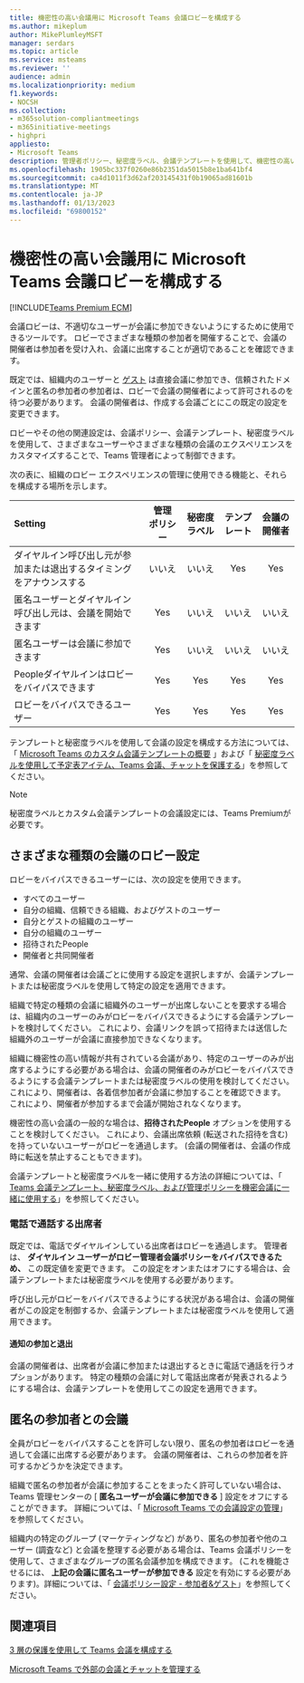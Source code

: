 ```yaml
---
title: 機密性の高い会議用に Microsoft Teams 会議ロビーを構成する
ms.author: mikeplum
author: MikePlumleyMSFT
manager: serdars
ms.topic: article
ms.service: msteams
ms.reviewer: ''
audience: admin
ms.localizationpriority: medium
f1.keywords:
- NOCSH
ms.collection:
- m365solution-compliantmeetings
- m365initiative-meetings
- highpri
appliesto:
- Microsoft Teams
description: 管理者ポリシー、秘密度ラベル、会議テンプレートを使用して、機密性の高い会議のセキュリティを強化するために Teams 会議ロビーを構成する方法について説明します。
ms.openlocfilehash: 1905bc337f0260e86b2351da5015b8e1ba641bf4
ms.sourcegitcommit: ca4d1011f3d62af203145431f0b19065ad81601b
ms.translationtype: MT
ms.contentlocale: ja-JP
ms.lasthandoff: 01/13/2023
ms.locfileid: "69800152"
---
```

# <a name="configure-the-microsoft-teams-meeting-lobby-for-sensitive-meetings"></a>機密性の高い会議用に Microsoft Teams 会議ロビーを構成する

[!INCLUDE[Teams Premium ECM](includes/teams-premium-ecm.md)]

会議ロビーは、不適切なユーザーが会議に参加できないようにするために使用できるツールです。 ロビーでさまざまな種類の参加者を開催することで、会議の開催者は参加者を受け入れ、会議に出席することが適切であることを確認できます。

既定では、組織内のユーザーと [ゲスト](guest-access.md) は直接会議に参加でき、信頼されたドメインと匿名の参加者の参加者は、ロビーで会議の開催者によって許可されるのを待つ必要があります。 会議の開催者は、作成する会議ごとにこの既定の設定を変更できます。

ロビーやその他の関連設定は、会議ポリシー、会議テンプレート、秘密度ラベルを使用して、さまざまなユーザーやさまざまな種類の会議のエクスペリエンスをカスタマイズすることで、Teams 管理者によって制御できます。

次の表に、組織のロビー エクスペリエンスの管理に使用できる機能と、それらを構成する場所を示します。

|Setting|管理 ポリシー|秘密度ラベル|テンプレート|会議の開催者|
|:------|:----------:|:---------------:|:------:|:---------------:|
|ダイヤルイン呼び出し元が参加または退出するタイミングをアナウンスする|いいえ|いいえ|Yes|Yes|
|匿名ユーザーとダイヤルイン呼び出し元は、会議を開始できます|Yes|いいえ|いいえ|いいえ|
|匿名ユーザーは会議に参加できます|Yes|いいえ|いいえ|いいえ|
|Peopleダイヤルインはロビーをバイパスできます|Yes|Yes|Yes|Yes|
|ロビーをバイパスできるユーザー|Yes|Yes|Yes|Yes|

テンプレートと秘密度ラベルを使用して会議の設定を構成する方法については、「 [Microsoft Teams のカスタム会議テンプレートの概要](custom-meeting-templates-overview.md) 」および「 [秘密度ラベルを使用して予定表アイテム、Teams 会議、チャットを保護する](/microsoft-365/compliance/sensitivity-labels-meetings)」を参照してください。

> [!Note]
> 秘密度ラベルとカスタム会議テンプレートの会議設定には、Teams Premiumが必要です。

## <a name="lobby-settings-for-different-types-of-meetings"></a>さまざまな種類の会議のロビー設定

ロビーをバイパスできるユーザーには、次の設定を使用できます。

- すべてのユーザー
- 自分の組織、信頼できる組織、およびゲストのユーザー
- 自分とゲストの組織のユーザー
- 自分の組織のユーザー
- 招待されたPeople
- 開催者と共同開催者

通常、会議の開催者は会議ごとに使用する設定を選択しますが、会議テンプレートまたは秘密度ラベルを使用して特定の設定を適用できます。

組織で特定の種類の会議に組織外のユーザーが出席しないことを要求する場合は、組織内のユーザーのみがロビーをバイパスできるようにする会議テンプレートを検討してください。 これにより、会議リンクを誤って招待または送信した組織外のユーザーが会議に直接参加できなくなります。

組織に機密性の高い情報が共有されている会議があり、特定のユーザーのみが出席するようにする必要がある場合は、会議の開催者のみがロビーをバイパスできるようにする会議テンプレートまたは秘密度ラベルの使用を検討してください。 これにより、開催者は、各着信参加者が会議に参加することを確認できます。 これにより、開催者が参加するまで会議が開始されなくなります。

機密性の高い会議の一般的な場合は、**招待されたPeople** オプションを使用することを検討してください。 これにより、会議出席依頼 (転送された招待を含む) を持っていないユーザーがロビーを通過します。 (会議の開催者は、会議の作成時に転送を禁止することもできます)。

会議テンプレートと秘密度ラベルを一緒に使用する方法の詳細については、「 [Teams 会議テンプレート、秘密度ラベル、および管理ポリシーを機密会議に一緒に使用する](meeting-templates-sensitivity-labels-policies.md)」を参照してください。

### <a name="attendees-calling-in-by-phone"></a>電話で通話する出席者

既定では、電話でダイヤルインしている出席者はロビーを通過します。 管理者は、 **ダイヤルイン ユーザーがロビー管理者会議ポリシーをバイパスできるため、** この既定値を変更できます。 この設定をオンまたはオフにする場合は、会議テンプレートまたは秘密度ラベルを使用する必要があります。

呼び出し元がロビーをバイパスできるようにする状況がある場合は、会議の開催者がこの設定を制御するか、会議テンプレートまたは秘密度ラベルを使用して適用できます。

#### <a name="join-and-leave-notifications"></a>通知の参加と退出

会議の開催者は、出席者が会議に参加または退出するときに電話で通話を行うオプションがあります。 特定の種類の会議に対して電話出席者が発表されるようにする場合は、会議テンプレートを使用してこの設定を適用できます。

## <a name="meeting-with-anonymous-participants"></a>匿名の参加者との会議

全員がロビーをバイパスすることを許可しない限り、匿名の参加者はロビーを通過して会議に出席する必要があります。 会議の開催者は、これらの参加者を許可するかどうかを決定できます。

組織で匿名の参加者が会議に参加することをまったく許可していない場合は、Teams 管理センターの [ **匿名ユーザーが会議に参加できる** ] 設定をオフにすることができます。 詳細については、「 [Microsoft Teams での会議設定の管理](/microsoftteams/meeting-settings-in-teams)」を参照してください。

組織内の特定のグループ (マーケティングなど) があり、匿名の参加者や他のユーザー (調査など) と会議を整理する必要がある場合は、Teams 会議ポリシーを使用して、さまざまなグループの匿名会議参加を構成できます。 (これを機能させるには、 **上記の会議に匿名ユーザーが参加できる** 設定を有効にする必要があります)。詳細については、「 [会議ポリシー設定 - 参加者&ゲスト](/microsoftteams/meeting-policies-participants-and-guests)」を参照してください。

## <a name="related-topics"></a>関連項目

[3 層の保護を使用して Teams 会議を構成する](configure-meetings-three-tiers-protection.md)

[Microsoft Teams で外部の会議とチャットを管理する](/microsoftteams/manage-external-access)
